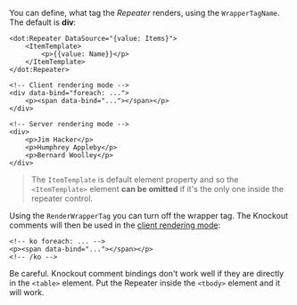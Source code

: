 You can define, what tag the *Repeater* renders, using the `WrapperTagName`. The default is **div**:

```DOTHTML
<dot:Repeater DataSource="{value: Items}">
    <ItemTemplate>
        <p>{{value: Name}}</p>
    </ItemTemplate>
</dot:Repeater>

<!-- Client rendering mode -->
<div data-bind="foreach: ...">
    <p><span data-bind="..."></span></p>
</div>

<!-- Server rendering mode -->
<div>
    <p>Jim Hacker</p>
    <p>Humphrey Appleby</p>
    <p>Bernard Woolley</p>
</div>
```
>The `ItemTemplate` is default element property and so the `<ItemTemplate>` element **can be omitted** if it's the only one inside the repeater control.

Using the `RenderWrapperTag` you can turn off the wrapper tag. The Knockout comments will then be used 
in the [client rendering mode](/docs/tutorials/basics-server-side-html-generation/{branch}):
```DOTHTML
<!-- ko foreach: ... -->
<p><span data-bind="..."></span></p>
<!-- /ko -->
```

Be careful. Knockout comment bindings don't work well if they are directly in the `<table>` element. Put the Repeater inside the `<tbody>` element and it will work.